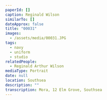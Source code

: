 ```yaml
---
paperId: []
caption: Reginald Wilson
similarTo: []
dateApprox: false
title: "00031"
images:
  - /assets/media/00031.JPG
tags:
  - navy
  - uniform
  - studio
relatedPeople:
  - Reginald Arthur Wilson
mediaType: Portrait
date: null
location: Southsea
description: ""
transcription: Mora, 12 Elm Grove, Southsea
---
```

